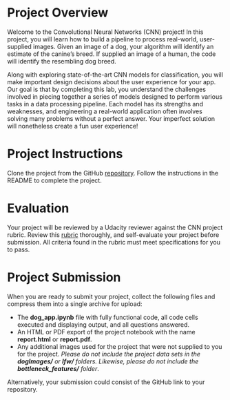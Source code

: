 # Project Overview
Welcome to the Convolutional Neural Networks (CNN) project! In this project, you will learn how to build a pipeline to process real-world, user-supplied images. Given an image of a dog, your algorithm will identify an estimate of the canine’s breed. If supplied an image of a human, the code will identify the resembling dog breed.

Along with exploring state-of-the-art CNN models for classification, you will make important design decisions about the user experience for your app. Our goal is that by completing this lab, you understand the challenges involved in piecing together a series of models designed to perform various tasks in a data processing pipeline. Each model has its strengths and weaknesses, and engineering a real-world application often involves solving many problems without a perfect answer. Your imperfect solution will nonetheless create a fun user experience!

# Project Instructions
Clone the project from the GitHub [repository](https://github.com/udacity/dog-project). Follow the instructions in the README to complete the project.

# Evaluation
Your project will be reviewed by a Udacity reviewer against the CNN project rubric. Review this [rubric](./rubric.html) thoroughly, and self-evaluate your project before submission. All criteria found in the rubric must meet specifications for you to pass.

# Project Submission
When you are ready to submit your project, collect the following files and compress them into a single archive for upload:

* The **dog_app.ipynb** file with fully functional code, all code cells executed and displaying output, and all questions answered.
* An HTML or PDF export of the project notebook with the name **report.html** or **report.pdf**.
* Any additional images used for the project that were not supplied to you for the project. *Please do not include the project data sets in the **dogImages/** or **lfw/** folders. Likewise, please do not include the **bottleneck_features/** folder*.

Alternatively, your submission could consist of the GitHub link to your repository.
